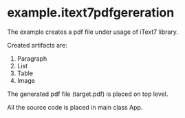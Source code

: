 # example.itext7pdfgereration

The example creates a pdf file under usage of iText7 library.

Created artifacts are:

  1. Paragraph
  2. List
  3. Table
  2. Image
 
 The generated pdf file (target.pdf) is placed on top level.
 
 All the source code is placed in main class App.
